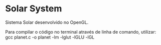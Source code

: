 # Solar System

Sistema Solar desenvolvido no OpenGL.

Para compilar o código no terminal através de linha de comando, utilizar:
gcc planet.c -o planet -lm -lglut -lGLU -lGL
